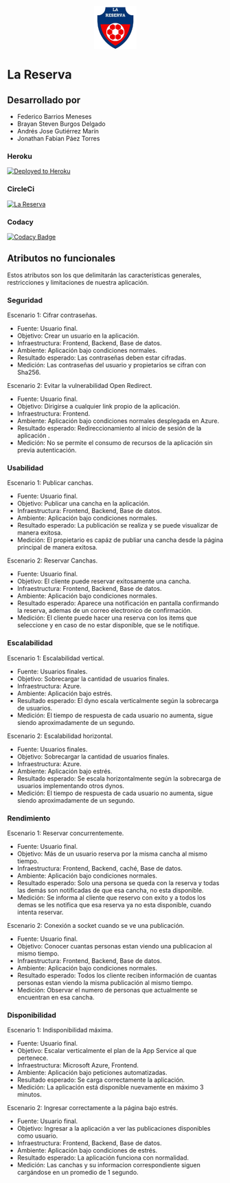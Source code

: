  <p align="center"> <img src="https://github.com/LA-RESERVA/ARSW-2021-1-LaReservaFront/blob/master/css/img/Logo.png" width="100" height="100"> </p>

# La Reserva
## Desarrollado por
- Federico Barrios Meneses
- Brayan Steven Burgos Delgado
- Andrés Jose Gutiérrez Marín
- Jonathan Fabian Páez Torres
### Heroku
[![Deployed to Heroku](https://www.herokucdn.com/deploy/button.png)](https://cherry-surprise-79251.herokuapp.com/)

### CircleCi
[![La Reserva](https://circleci.com/gh/LA-RESERVA/ARSW-2021-1-LaReservaBackPost.svg?style=svg)](https://app.circleci.com/gh/LA-RESERVA/ARSW-2021-1-LaReservaBackPost)

### Codacy

[![Codacy Badge](https://app.codacy.com/project/badge/Grade/1aae275dee444cefbeddd2dcc12b84de)](https://www.codacy.com/gh/LA-RESERVA/ARSW-2021-1-LaReservaBackPost/dashboard?utm_source=github.com&amp;utm_medium=referral&amp;utm_content=LA-RESERVA/ARSW-2021-1-LaReservaBackPost&amp;utm_campaign=Badge_Grade)

## Atributos no funcionales

Estos atributos son los que delimitarán las características generales, restricciones y limitaciones de nuestra aplicación.

### Seguridad

Escenario 1: Cifrar contraseñas.

- Fuente: Usuario final.
- Objetivo: Crear un usuario en la aplicación.
- Infraestructura: Frontend, Backend, Base de datos.
- Ambiente: Aplicación bajo condiciones normales.
- Resultado esperado: Las contraseñas deben estar cifradas.
- Medición: Las contraseñas del usuario y propietarios se cifran con Sha256.


Escenario 2: Evitar la vulnerabilidad Open Redirect.

- Fuente: Usuario final.
- Objetivo: Dirigirse a cualquier link propio de la aplicación.
- Infraestructura: Frontend.
- Ambiente: Aplicación bajo condiciones normales desplegada en Azure.
- Resultado esperado: Redireccionamiento al inicio de sesión de la aplicación .
- Medición: No se permite el consumo de recursos de la aplicación sin previa autenticación.


### Usabilidad

Escenario 1: Publicar canchas.

- Fuente: Usuario final.
- Objetivo: Publicar una cancha en la aplicación.
- Infraestructura: Frontend, Backend, Base de datos.
- Ambiente: Aplicación bajo condiciones normales.
- Resultado esperado: La publicación se realiza y se puede visualizar de manera exitosa.
- Medición: El propietario es capáz de publiar una cancha desde la página principal de manera exitosa.

Escenario 2: Reservar Canchas.

- Fuente: Usuario final.
- Objetivo: El cliente puede reservar exitosamente una cancha.
- Infraestructura: Frontend, Backend, Base de datos.
- Ambiente: Aplicación bajo condiciones normales.
- Resultado esperado: Aparece una notificación en pantalla confirmando la reserva, ademas de un correo electronico de confirmación.
- Medición: El cliente puede hacer una reserva con los items que seleccione y en caso de no estar disponible, que se le notifique.

### Escalabilidad

Escenario 1: Escalabilidad vertical.

- Fuente: Usuarios finales.
- Objetivo: Sobrecargar la cantidad de usuarios finales.
- Infraestructura: Azure.
- Ambiente: Aplicación bajo estrés.
- Resultado esperado: El dyno escala verticalmente según la sobrecarga de usuarios.
- Medición: El tiempo de respuesta de cada usuario no aumenta, sigue siendo aproximadamente de un segundo.


Escenario 2: Escalabilidad horizontal.

- Fuente: Usuarios finales.
- Objetivo: Sobrecargar la cantidad de usuarios finales.
- Infraestructura: Azure.
- Ambiente: Aplicación bajo estrés.
- Resultado esperado: Se escala horizontalmente según la sobrecarga de usuarios implementando otros dynos.
- Medición: El tiempo de respuesta de cada usuario no aumenta, sigue siendo aproximadamente de un segundo.


### Rendimiento

Escenario 1: Reservar concurrentemente.

- Fuente: Usuario final.
- Objetivo: Más de un usuario reserva por la misma cancha al mismo tiempo.
- Infraestructura: Frontend, Backend, caché, Base de datos.
- Ambiente: Aplicación bajo condiciones normales.
- Resultado esperado: Solo una persona se queda con la reserva y todas las demás son notificadas de que esa cancha, no esta disponible.
- Medición: Se informa al cliente que reservo con exito y a todos los demas se les notifica que esa reserva ya no esta  disponible, cuando intenta reservar.

Escenario 2: Conexión a socket cuando se ve una publicación. 

- Fuente: Usuario final.
- Objetivo: Conocer cuantas personas estan viendo una publicacion al mismo tiempo.
- Infraestructura: Frontend, Backend, Base de datos.
- Ambiente: Aplicación bajo condiciones normales.
- Resultado esperado: Todos los cliente reciben información de cuantas personas estan viendo la misma publicación al mismo tiempo.
- Medición: Observar el numero de personas que actualmente se encuentran en esa cancha. 

### Disponibilidad

Escenario 1: Indisponibilidad máxima.

- Fuente: Usuario final.
- Objetivo: Escalar verticalmente el plan de la App Service al que pertenece.
- Infraestructura: Microsoft Azure, Frontend.
- Ambiente: Aplicación bajo peticiones automatizadas.
- Resultado esperado: Se carga correctamente la aplicación.
- Medición: La aplicación está disponible nuevamente en máximo 3 minutos.

Escenario 2: Ingresar correctamente a la página bajo estrés.

- Fuente: Usuario final.
- Objetivo: Ingresar a la aplicación a ver las publicaciones disponibles como usuario.
- Infraestructura: Frontend, Backend, Base de datos.
- Ambiente: Aplicación bajo condiciones de estrés.
- Resultado esperado: La aplicación funciona con normalidad.
- Medición: Las canchas y su informacion correspondiente siguen cargándose en un promedio de 1 segundo.
